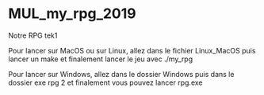 # MUL_my_rpg_2019
Notre RPG tek1

Pour lancer sur MacOS ou sur Linux, allez dans le fichier Linux_MacOS puis lancer un make et finalement lancer le jeu avec ./my_rpg

Pour lancer sur Windows, allez dans le dossier Windows puis dans le dossier exe rpg 2 et finalement vous pouvez lancer rpg.exe